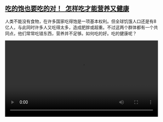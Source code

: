 <!--1675675025000-->
[吃的饱也要吃的对！  怎样吃才能营养又健康](https://www.dw.com/zh/%E5%90%83%E7%9A%84%E9%A5%B1%E4%B9%9F%E8%A6%81%E5%90%83%E7%9A%84%E5%AF%B9%EF%BC%81%C2%A0%20%E6%80%8E%E6%A0%B7%E5%90%83%E6%89%8D%E8%83%BD%E8%90%A5%E5%85%BB%E5%8F%88%E5%81%A5%E5%BA%B7%C2%A0/a-64569366)
------

<p>人类不能没有食物，在许多国家吃得饱是一项基本权利。但全球饥饿人口还是有8亿人，与此同时许多人又吃得太多，造成肥胖或超重。不过这两个群体都有一个共同点，他们常常吃错东西，营养并不足够。如何吃的好。吃的健康呢？</small></p><video src="https://tvdownloaddw-a.akamaihd.net/dwtv_video/flv/vdt_zh/2023/bchi230131_001_bchi_230131_essen_01r_AVC_1280x720.mp4" controls style="width:100%"></video>
